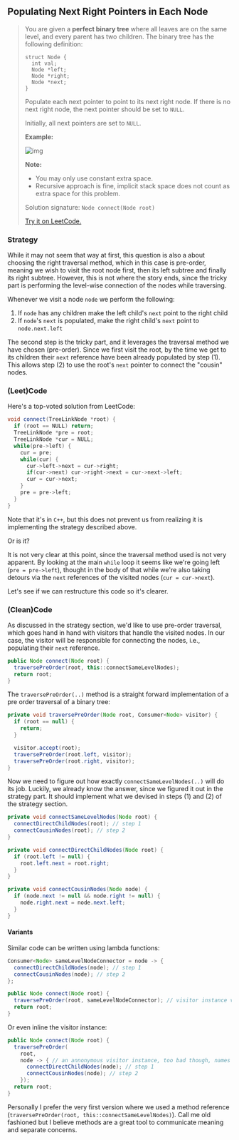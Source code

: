 ## Populating Next Right Pointers in Each Node

> You are given a **perfect binary tree** where all leaves are on the same level, and every parent has two children. The binary tree has the following definition:
>
> ```
> struct Node {
>   int val;
>   Node *left;
>   Node *right;
>   Node *next;
> }
> ```
>
> Populate each next pointer to point to its next right node. If there is no next right node, the next pointer should be set to `NULL`.
>
> Initially, all next pointers are set to `NULL`.
>
>  
>
> **Example:**
>
> ![img](https://assets.leetcode.com/uploads/2019/02/14/116_sample.png)
>
>  
>
> **Note:**
>
> - You may only use constant extra space.
> - Recursive approach is fine, implicit stack space does not count as extra space for this problem.
>
> Solution signature: `Node connect(Node root) `
>
> [Try it on LeetCode.](https://leetcode.com/problems/populating-next-right-pointers-in-each-node/)



### Strategy

While it may not seem that way at first, this question is also a about choosing the right traversal method, which in this case is pre-order, meaning we wish to visit the root node first, then its left subtree and finally its right subtree. However, this is not where the story ends, since the tricky part is performing the level-wise connection of the nodes while traversing.

Whenever we visit a node `node` we perform the following:

1. If `node` has any children make the left child's `next` point to the right child
2.  If `node`'s `next` is populated, make the right child's `next` point to `node.next.left`

The second step is the tricky part, and it leverages the traversal method we have chosen (pre-order). Since we first visit the root, by the time we get to its children their `next` reference have been already populated by step (1). This allows step (2) to use the root's `next` pointer to connect the "cousin" nodes.



### (Leet)Code

Here's a top-voted solution from LeetCode:

```c++
void connect(TreeLinkNode *root) {
  if (root == NULL) return;
  TreeLinkNode *pre = root;
  TreeLinkNode *cur = NULL;
  while(pre->left) {
    cur = pre;
    while(cur) {
      cur->left->next = cur->right;
      if(cur->next) cur->right->next = cur->next->left;
      cur = cur->next;
    }
    pre = pre->left;
  }
}
```

Note that it's in `C++`, but this does not prevent us from realizing it is implementing the strategy described above. 

Or is it? 

It is not very clear at this point, since the traversal method used is not very apparent. By looking at the main `while` loop it seems like we're going left (`pre = pre->left`), thought in the body of that while we're also taking detours via the `next` references of the visited nodes (`cur = cur->next`).

Let's see if we can restructure this code so it's clearer.



### (Clean)Code

As discussed in the strategy section, we'd like to use pre-order traversal, which goes hand in hand with visitors that handle the visited nodes. In our case, the visitor will be responsible for connecting the nodes, i.e., populating their `next` reference.

```java
public Node connect(Node root) {
  traversePreOrder(root, this::connectSameLevelNodes);
  return root;
}
```

The `traversePreOrder(..)` method is a straight forward implementation of a pre order traversal of a binary tree:

```java
private void traversePreOrder(Node root, Consumer<Node> visitor) {
  if (root == null) {
    return;
  }

  visitor.accept(root);
  traversePreOrder(root.left, visitor);
  traversePreOrder(root.right, visitor);
}
```

Now we need to figure out how exactly `connectSameLevelNodes(..)` will do its job. Luckily, we already know the answer, since we figured it out in the strategy part. It should implement what we devised in steps (1) and (2) of the strategy section.

```java
private void connectSameLevelNodes(Node root) {
  connectDirectChildNodes(root); // step 1
  connectCousinNodes(root); // step 2
}

private void connectDirectChildNodes(Node root) {
  if (root.left != null) {
    root.left.next = root.right;
  }
}

private void connectCousinNodes(Node node) {
  if (node.next != null && node.right != null) {
    node.right.next = node.next.left;
  }
}
```



#### Variants

Similar code can be written using lambda functions:

```java
Consumer<Node> sameLevelNodeConnector = node -> {
  connectDirectChildNodes(node); // step 1
  connectCousinNodes(node); // step 2
};

public Node connect(Node root) {
  traversePreOrder(root, sameLevelNodeConnector); // visitor instance vs. method reference
  return root;
}
```

Or even inline the visitor instance:

```java
public Node connect(Node root) {
  traversePreOrder(
    root,
    node -> { // an annonymous visitor instance, too bad though, names are nice
      connectDirectChildNodes(node); // step 1
      connectCousinNodes(node); // step 2
    });
  return root;
}
```

Personally I prefer the very first version where we used a method reference (`traversePreOrder(root, this::connectSameLevelNodes)`). Call me old fashioned but I believe methods are a great tool to communicate meaning and separate concerns.
